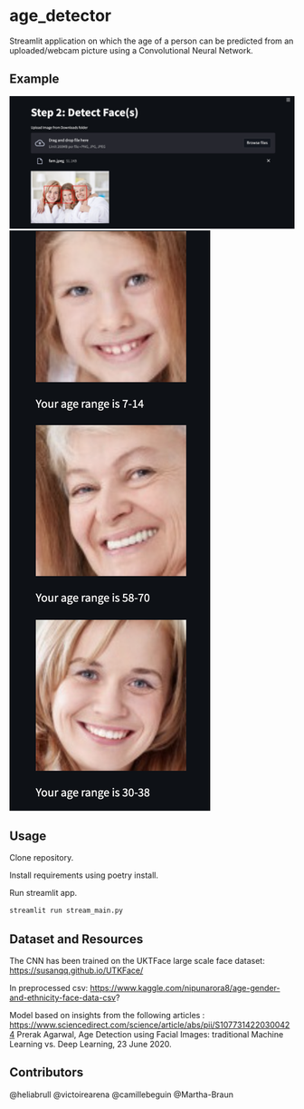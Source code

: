 # age_detector
Streamlit application on which the age of a person can be predicted from an uploaded/webcam picture using a Convolutional Neural Network.

## Example
![app example 1](streamlit_dash/pictures/readme_pic/screens1.png)
![app example 2](streamlit_dash/pictures/readme_pic/screens2.png)


## Usage
Clone repository.

Install requirements using poetry install.

Run streamlit app. 

```bash
streamlit run stream_main.py
```

## Dataset and Resources
The CNN has been trained on the UKTFace large scale face dataset:
https://susanqq.github.io/UTKFace/

In preprocessed csv:
https://www.kaggle.com/nipunarora8/age-gender-and-ethnicity-face-data-csv?

Model based on insights from the following articles :
https://www.sciencedirect.com/science/article/abs/pii/S1077314220300424 
Prerak Agarwal, Age Detection using Facial Images: traditional Machine Learning vs. Deep Learning, 23 June 2020.

## Contributors
@heliabrull @victoirearena @camillebeguin @Martha-Braun
